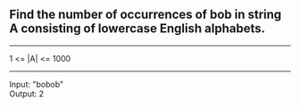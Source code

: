 ## Find the number of occurrences of bob in string A consisting of lowercase English alphabets.

<hr>
1 <= |A| <= 1000
<hr>
Input: "bobob"<br>
Output: 2
